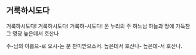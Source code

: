 ## 거룩하시도다

거룩하시도다! 거룩하시도다!
거룩하-시도다! 온 누리의 주 하느님
하늘과 땅에 가득찬 그 영광 
높은데서 호산나

주-님의 이름으-로 오시-는 분
찬미받으소서.
높은데서 호산나-
높은데-서 호산나.

